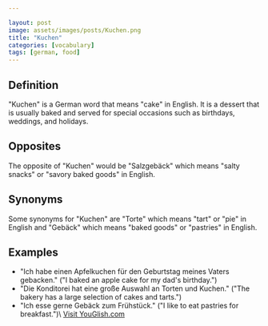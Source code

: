```yaml
---

layout: post
image: assets/images/posts/Kuchen.png
title: "Kuchen"
categories: [vocabulary]
tags: [german, food]
---
```


## Definition

"Kuchen" is a German word that means "cake" in English. It is a dessert that is usually baked and served for special occasions such as birthdays, weddings, and holidays.

## Opposites

The opposite of "Kuchen" would be "Salzgebäck" which means "salty snacks" or "savory baked goods" in English.

## Synonyms

Some synonyms for "Kuchen" are "Torte" which means "tart" or "pie" in English and "Gebäck" which means "baked goods" or "pastries" in English.

## Examples

- "Ich habe einen Apfelkuchen für den Geburtstag meines Vaters gebacken." ("I baked an apple cake for my dad's birthday.")
- "Die Konditorei hat eine große Auswahl an Torten und Kuchen." ("The bakery has a large selection of cakes and tarts.")
- "Ich esse gerne Gebäck zum Frühstück." ("I like to eat pastries for breakfast.")\ <a id="yg-widget-0" class="youglish-widget" data-query="Kuchen" data-lang="german" data-components="8412" data-auto-start="0" data-bkg-color="theme_light" data-title="How%20to%20pronounce%20Kuchen%20in%20German"  rel="nofollow" href="https://youglish.com">Visit YouGlish.com</a><script async src="https://youglish.com/public/emb/widget.js" charset="utf-8"></script>